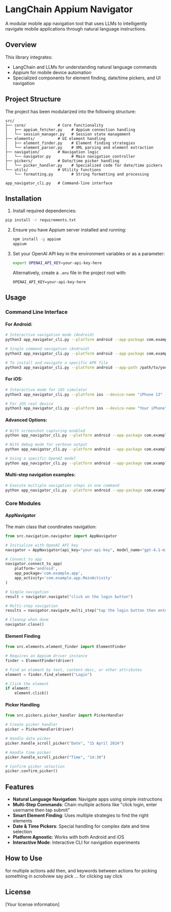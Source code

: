 # LangChain Appium Navigator

A modular mobile app navigation tool that uses LLMs to intelligently navigate mobile applications through natural language instructions.

## Overview

This library integrates:

- LangChain and LLMs for understanding natural language commands
- Appium for mobile device automation
- Specialized components for element finding, date/time pickers, and UI navigation

## Project Structure

The project has been modularized into the following structure:

```
src/
├── core/              # Core functionality
│   ├── appium_fetcher.py    # Appium connection handling
│   └── session_manager.py   # Session state management
├── elements/          # UI element handling
│   ├── element_finder.py    # Element finding strategies
│   └── element_parser.py    # XML parsing and element extraction
├── navigation/        # Navigation logic
│   └── navigator.py         # Main navigation controller
├── pickers/           # Date/time picker handling
│   └── picker_handler.py    # Specialized code for date/time pickers
└── utils/             # Utility functions
    └── formatting.py        # String formatting and processing

app_navigator_cli.py   # Command-line interface
```

## Installation

1. Install required dependencies:

```bash
pip install -r requirements.txt
```

2. Ensure you have Appium server installed and running:

   ```bash
   npm install -g appium
   appium
   ```

3. Set your OpenAI API key in the environment variables or as a parameter:
   ```bash
   export OPENAI_API_KEY=your-api-key-here
   ```
   Alternatively, create a `.env` file in the project root with:
   ```
   OPENAI_API_KEY=your-api-key-here
   ```

## Usage

### Command Line Interface

#### For Android:

```bash
# Interactive navigation mode (Android)
python3 app_navigator_cli.py --platform android --app-package com.example.app --app-activity com.example.app.MainActivity --interactive

# Single command navigation (Android)
python3 app_navigator_cli.py --platform android --app-package com.example.app --app-activity com.example.app.MainActivity "click on login button"

# To install and navigate a specific APK file
python3 app_navigator_cli.py --platform android --app-path /path/to/your/app.apk --interactive
```

#### For iOS:

```bash
# Interactive mode for iOS simulator
python3 app_navigator_cli.py --platform ios --device-name "iPhone 13" --platform-version 15.0 --bundle-id com.example.app --interactive

# For iOS real device
python3 app_navigator_cli.py --platform ios --device-name "Your iPhone" --udid YOUR-DEVICE-UDID --bundle-id com.example.app --interactive
```

#### Advanced Options:

```bash
# With screenshot capturing enabled
python app_navigator_cli.py --platform android --app-package com.example.app --app-activity com.example.app.MainActivity --screenshots --interactive

# With debug mode for verbose output
python app_navigator_cli.py --platform android --app-package com.example.app --app-activity com.example.app.MainActivity --debug --interactive

# Using a specific OpenAI model
python app_navigator_cli.py --platform android --app-package com.example.app --app-activity com.example.app.MainActivity --model gpt-4.1-mini --interactive
```

#### Multi-step navigation examples:

```bash
# Execute multiple navigation steps in one command
python app_navigator_cli.py --platform android --app-package com.example.app --app-activity com.example.app.MainActivity "click login then enter username testuser then enter password testpass then click submit"
```

### Core Modules

#### AppNavigator

The main class that coordinates navigation:

```python
from src.navigation.navigator import AppNavigator

# Initialize with OpenAI API key
navigator = AppNavigator(api_key="your-api-key", model_name="gpt-4.1-mini")

# Connect to app
navigator.connect_to_app(
    platform='android',
    app_package='com.example.app',
    app_activity='com.example.app.MainActivity'
)

# Simple navigation
result = navigator.navigate("click on the login button")

# Multi-step navigation
results = navigator.navigate_multi_step("tap the login button then enter username admin then tap login")

# Cleanup when done
navigator.close()
```

#### Element Finding

```python
from src.elements.element_finder import ElementFinder

# Requires an Appium driver instance
finder = ElementFinder(driver)

# Find an element by text, content-desc, or other attributes
element = finder.find_element("Login")

# Click the element
if element:
    element.click()
```

#### Picker Handling

```python
from src.pickers.picker_handler import PickerHandler

# Create picker handler
picker = PickerHandler(driver)

# Handle date picker
picker.handle_scroll_picker("Date", "15 April 2024")

# Handle time picker
picker.handle_scroll_picker("Time", "14:30")

# Confirm picker selection
picker.confirm_picker()
```

## Features

- **Natural Language Navigation**: Navigate apps using simple instructions
- **Multi-Step Commands**: Chain multiple actions like "click login, enter username then tap submit"
- **Smart Element Finding**: Uses multiple strategies to find the right elements
- **Date & Time Pickers**: Special handling for complex date and time selection
- **Platform Agnostic**: Works with both Android and iOS
- **Interactive Mode**: Interactive CLI for navigation experiments


## How to Use
for multiple actions add then, and keywords between actions
for picking something in scrollview say pick ...
for clicking say click 

## License

[Your license information]
